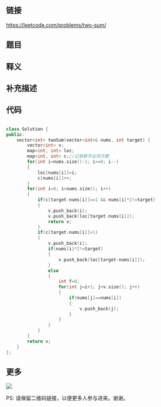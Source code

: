 ## 链接


https://leetcode.com/problems/two-sum/


## 题目





## 释义






## 补充描述






## 代码






```c++

class Solution {
public:
    vector<int> twoSum(vector<int>& nums, int target) {
        vector<int> v;
        map<int, int> loc;
        map<int, int> c;//记录数字出现次数
        for(int i=nums.size()-1; i>=0; i--)
        {
            loc[nums[i]]=i;
            c[nums[i]]++;
        }
        for(int i=0; i<nums.size(); i++)
        {
            if(c[target-nums[i]]==1 && nums[i]*2!=target)
            {
                v.push_back(i);
                v.push_back(loc[target-nums[i]]);
                return v;
            }
            if(c[target-nums[i]]>1)
            {
                v.push_back(i);
                if(nums[i]*2!=target)
                {
                    v.push_back(loc[target-nums[i]]);
                }
                else
                {
                    int f=0;
                    for(int j=i+1; j<v.size(); j++)
                    {
                        if(nums[j]==nums[i])
                        {
                            v.push_back(j);
                        }
                    }
                }
            }
        }
        return v;
    }
};


```



## 更多

![](https://github.com/githubwoniu/learnprogram/blob/master/image/erweima.png)

PS: 请保留二维码链接，以便更多人参与进来。谢谢。
